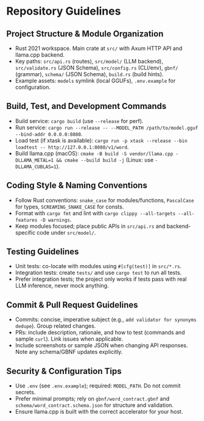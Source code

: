 # Repository Guidelines

## Project Structure & Module Organization

- Rust 2021 workspace. Main crate at `src/` with Axum HTTP API and llama.cpp backend.
- Key paths: `src/api.rs` (routes), `src/model/` (LLM backend), `src/validate.rs` (JSON Schema), `src/config.rs` (CLI/env), `gbnf/` (grammar), `schema/` (JSON Schema), `build.rs` (build hints).
- Example assets: `models` symlink (local GGUFs), `.env.example` for configuration.

## Build, Test, and Development Commands

- Build service: `cargo build` (use `--release` for perf).
- Run service: `cargo run --release -- --MODEL_PATH /path/to/model.gguf --bind-addr 0.0.0.0:8080`.
- Load test (if xtask is available): `cargo run -p xtask --release --bin loadtest -- http://127.0.0.1:8080/v1/word`.
- Build llama.cpp (macOS): `cmake -B build -S vendor/llama.cpp -DLLAMA_METAL=1 && cmake --build build -j` (Linux: use `-DLLAMA_CUBLAS=1`).

## Coding Style & Naming Conventions

- Follow Rust conventions: `snake_case` for modules/functions, `PascalCase` for types, `SCREAMING_SNAKE_CASE` for consts.
- Format with `cargo fmt` and lint with `cargo clippy --all-targets --all-features -D warnings`.
- Keep modules focused; place public APIs in `src/api.rs` and backend-specific code under `src/model/`.

## Testing Guidelines

- Unit tests: co-locate with modules using `#[cfg(test)]` in `src/*.rs`.
- Integration tests: create `tests/` and use `cargo test` to run all tests.
- Prefer integration tests; the project only works if tests pass with real LLM inference, never mock anything.

## Commit & Pull Request Guidelines
- Commits: concise, imperative subject (e.g., `add validator for synonyms dedupe`). Group related changes.
- PRs: include description, rationale, and how to test (commands and sample `curl`). Link issues when applicable.
- Include screenshots or sample JSON when changing API responses. Note any schema/GBNF updates explicitly.

## Security & Configuration Tips
- Use `.env` (see `.env.example`); required: `MODEL_PATH`. Do not commit secrets.
- Prefer minimal prompts; rely on `gbnf/word_contract.gbnf` and `schema/word_contract.schema.json` for structure and validation.
- Ensure llama.cpp is built with the correct accelerator for your host.

